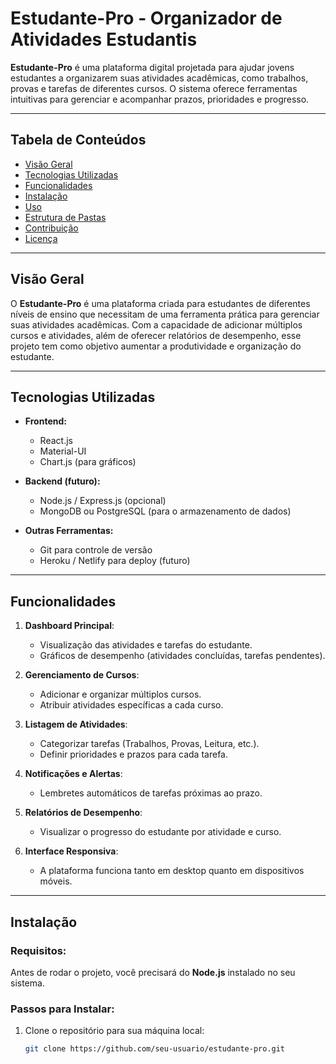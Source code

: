 # **Estudante-Pro - Organizador de Atividades Estudantis**

**Estudante-Pro** é uma plataforma digital projetada para ajudar jovens estudantes a organizarem suas atividades acadêmicas, como trabalhos, provas e tarefas de diferentes cursos. O sistema oferece ferramentas intuitivas para gerenciar e acompanhar prazos, prioridades e progresso.

---

## **Tabela de Conteúdos**

- [Visão Geral](#visão-geral)
- [Tecnologias Utilizadas](#tecnologias-utilizadas)
- [Funcionalidades](#funcionalidades)
- [Instalação](#instalação)
- [Uso](#uso)
- [Estrutura de Pastas](#estrutura-de-pastas)
- [Contribuição](#contribuição)
- [Licença](#licença)

---

## **Visão Geral**

O **Estudante-Pro** é uma plataforma criada para estudantes de diferentes níveis de ensino que necessitam de uma ferramenta prática para gerenciar suas atividades acadêmicas. Com a capacidade de adicionar múltiplos cursos e atividades, além de oferecer relatórios de desempenho, esse projeto tem como objetivo aumentar a produtividade e organização do estudante.

---

## **Tecnologias Utilizadas**

- **Frontend:**
  - React.js
  - Material-UI
  - Chart.js (para gráficos)
  
- **Backend (futuro):**
  - Node.js / Express.js (opcional)
  - MongoDB ou PostgreSQL (para o armazenamento de dados)

- **Outras Ferramentas:**
  - Git para controle de versão
  - Heroku / Netlify para deploy (futuro)

---

## **Funcionalidades**

1. **Dashboard Principal**:
   - Visualização das atividades e tarefas do estudante.
   - Gráficos de desempenho (atividades concluídas, tarefas pendentes).
   
2. **Gerenciamento de Cursos**:
   - Adicionar e organizar múltiplos cursos.
   - Atribuir atividades específicas a cada curso.

3. **Listagem de Atividades**:
   - Categorizar tarefas (Trabalhos, Provas, Leitura, etc.).
   - Definir prioridades e prazos para cada tarefa.
   
4. **Notificações e Alertas**:
   - Lembretes automáticos de tarefas próximas ao prazo.

5. **Relatórios de Desempenho**:
   - Visualizar o progresso do estudante por atividade e curso.

6. **Interface Responsiva**:
   - A plataforma funciona tanto em desktop quanto em dispositivos móveis.

---

## **Instalação**

### **Requisitos:**

Antes de rodar o projeto, você precisará do **Node.js** instalado no seu sistema.

### **Passos para Instalar:**

1. Clone o repositório para sua máquina local:
   ```bash
   git clone https://github.com/seu-usuario/estudante-pro.git
